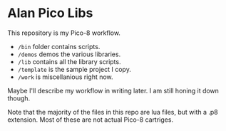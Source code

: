 # Alan Pico Libs
This repository is my Pico-8 workflow.

* `/bin` folder contains scripts.
* `/demos` demos the various libraries.
* `/lib` contains all the library scripts.
* `/template` is the sample project I copy.
* `/work` is miscellanious right now.

Maybe I'll describe my workflow in writing later. I am still honing it down
though.

Note that the majority of the files in this repo are lua files, but with a .p8
extension. Most of these are not actual Pico-8 cartriges.

